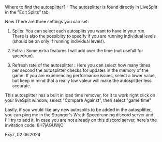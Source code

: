 Where to find the autosplitter?
	- The autosplitter is found directly in LiveSplit in the "Edit Splits" tab.

Now There are three settings you can set:

1. Splits: You can select each autosplits you want to have in your run. There is also the possiblity to specify if you are running individual levels (should be on only if running individual levels).

2. Extra : Some extra features I will add over the time (not usefull for speedrun).
   
3. Refresh rate of the autosplitter : Here you can select how many times per second the autosplitter checks for updates in the memory of the game. If you are experiencing performance issues, select a lower value, but keep in mind that a really low valeur will make the autosplitter less accurate.

This autosplitter has a built in load time remover, for it to work right click on your liveSplit window, select "Compare Against", then select "game time"


Lastly, if you would like any new autosplits to be added in the autosplitter, you can ping me in the Stranger's Wrath Speedrunning discord server and I'll try to add it.
In case you are not already on this discord server, here's the invitation code: 8H7jAGUWjC


Fxyz, 02.06.2024
